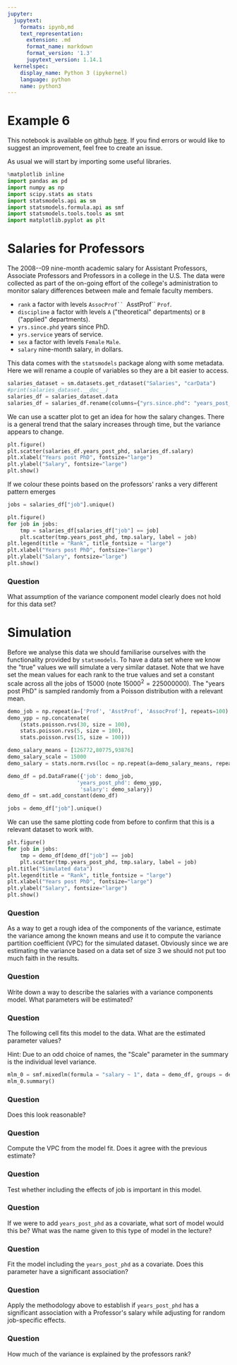 ```yaml
---
jupyter:
  jupytext:
    formats: ipynb,md
    text_representation:
      extension: .md
      format_name: markdown
      format_version: '1.3'
      jupytext_version: 1.14.1
  kernelspec:
    display_name: Python 3 (ipykernel)
    language: python
    name: python3
---
```


# Example 6

This notebook is available on github
[here](https://github.com/aezarebski/aas-extended-examples). If you find errors
or would like to suggest an improvement, feel free to create an issue.

As usual we will start by importing some useful libraries.

```python
%matplotlib inline
import pandas as pd
import numpy as np
import scipy.stats as stats
import statsmodels.api as sm
import statsmodels.formula.api as smf
import statsmodels.tools.tools as smt
import matplotlib.pyplot as plt
```

# Salaries for Professors

The 2008--09 nine-month academic salary for Assistant Professors, Associate
Professors and Professors in a college in the U.S. The data were collected as
part of the on-going effort of the college's administration to monitor salary
differences between male and female faculty members.

- `rank` a factor with levels `AssocProf`` `AsstProf`` `Prof`.
- `discipline` a factor with levels `A` ("theoretical" departments) or ``B`` ("applied" departments).
- `yrs.since.phd` years since PhD.
- `yrs.service` years of service.
- `sex` a factor with levels `Female` `Male`.
- `salary` nine-month salary, in dollars.

This data comes with the `statsmodels` package along with some metadata. Here we
will rename a couple of variables so they are a bit easier to access.

```python
salaries_dataset = sm.datasets.get_rdataset("Salaries", "carData")
#print(salaries_dataset.__doc__)
salaries_df = salaries_dataset.data
salaries_df = salaries_df.rename(columns={"yrs.since.phd": "years_post_phd", "yrs.service": "years_service", "rank": "job"})
```

We can use a scatter plot to get an idea for how the salary changes. There is a
general trend that the salary increases through time, but the variance appears
to change.

```python
plt.figure()
plt.scatter(salaries_df.years_post_phd, salaries_df.salary)
plt.xlabel("Years post PhD", fontsize="large")
plt.ylabel("Salary", fontsize="large")
plt.show()
```

If we colour these points based on the professors' ranks a very different
pattern emerges

```python
jobs = salaries_df["job"].unique()

plt.figure()
for job in jobs:
    tmp = salaries_df[salaries_df["job"] == job]
    plt.scatter(tmp.years_post_phd, tmp.salary, label = job)
plt.legend(title = "Rank", title_fontsize = "large")
plt.xlabel("Years post PhD", fontsize="large")
plt.ylabel("Salary", fontsize="large")
plt.show()
```

### Question

What assumption of the variance component model clearly does not hold for this
data set?


# Simulation

Before we analyse this data we should familiarise ourselves with the
functionality provided by `statsmodels`. To have a data set where we know the
"true" values we will simulate a very similar dataset. Note that we have set the
mean values for each rank to the true values and set a constant scale across all
the jobs of $15000$ (note $15000^{2} = 225000000$). The "years post PhD" is
sampled randomly from a Poisson distribution with a relevant mean.

```python
demo_job = np.repeat(a=['Prof', 'AsstProf', 'AssocProf'], repeats=100)
demo_ypp = np.concatenate(
    (stats.poisson.rvs(30, size = 100),
    stats.poisson.rvs(5, size = 100),
    stats.poisson.rvs(15, size = 100)))

demo_salary_means = [126772,80775,93876]
demo_salary_scale = 15000
demo_salary = stats.norm.rvs(loc = np.repeat(a=demo_salary_means, repeats=100), scale = demo_salary_scale, size = 300)

demo_df = pd.DataFrame({'job': demo_job,
                      'years_post_phd': demo_ypp,
                       'salary': demo_salary})
demo_df = smt.add_constant(demo_df)

jobs = demo_df["job"].unique()
```

We can use the same plotting code from before to confirm that this is a relevant
dataset to work with.

```python
plt.figure()
for job in jobs:
    tmp = demo_df[demo_df["job"] == job]
    plt.scatter(tmp.years_post_phd, tmp.salary, label = job)
plt.title("Simulated data")
plt.legend(title = "Rank", title_fontsize = "large")
plt.xlabel("Years post PhD", fontsize="large")
plt.ylabel("Salary", fontsize="large")
plt.show()
```

### Question

As a way to get a rough idea of the components of the variance, estimate the
variance among the known means and use it to compute the variance partition
coefficient (VPC) for the simulated dataset. Obviously since we are estimating
the variance based on a data set of size 3 we should not put too much faith in
the results.

### Question

Write down a way to describe the salaries with a variance components model. What
parameters will be estimated?


### Question

The following cell fits this model to the data. What are the estimated parameter
values?

Hint: Due to an odd choice of names, the "Scale" parameter in the summary is the
individual level variance.

```python
mlm_0 = smf.mixedlm(formula = "salary ~ 1", data = demo_df, groups = demo_df.job).fit()
mlm_0.summary()
```

### Question

Does this look reasonable?


### Question

Compute the VPC from the model fit. Does it agree with the previous estimate?


### Question

Test whether including the effects of job is important in this model.


### Question

If we were to add `years_post_phd` as a covariate, what sort of model would this
be? What was the name given to this type of model in the lecture?


### Question

Fit the model including the `years_post_phd` as a covariate. Does this parameter
have a significant association?


### Question

Apply the methodology above to establish if `years_post_phd` has a significant
association with a Professor's salary while adjusting for random job-specific
effects.

### Question

How much of the variance is explained by the professors rank?
